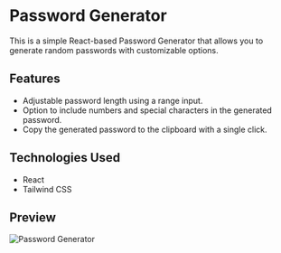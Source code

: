 # Password Generator

This is a simple React-based Password Generator that allows you to generate random passwords with customizable options.

## Features

- Adjustable password length using a range input.
- Option to include numbers and special characters in the generated password.
- Copy the generated password to the clipboard with a single click.

## Technologies Used

- React
- Tailwind CSS

## Preview

![Password Generator](.ScreenshotPSW.png)
